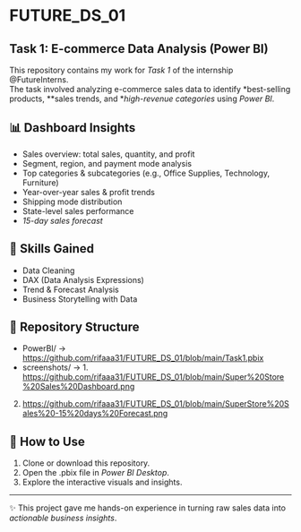 # FUTURE_DS_01
## Task 1: E-commerce Data Analysis (Power BI)

This repository contains my work for *Task 1* of the internship @FutureInterns.  
The task involved analyzing e-commerce sales data to identify *best-selling products, **sales trends, and **high-revenue categories* using *Power BI*.

## 📊 Dashboard Insights
- Sales overview: total sales, quantity, and profit
- Segment, region, and payment mode analysis
- Top categories & subcategories (e.g., Office Supplies, Technology, Furniture)
- Year-over-year sales & profit trends
- Shipping mode distribution
- State-level sales performance
- *15-day sales forecast*

## 🔹 Skills Gained
- Data Cleaning  
- DAX (Data Analysis Expressions)  
- Trend & Forecast Analysis  
- Business Storytelling with Data  

## 📂 Repository Structure
- PowerBI/ → https://github.com/rifaaa31/FUTURE_DS_01/blob/main/Task1.pbix  
- screenshots/ → 1. https://github.com/rifaaa31/FUTURE_DS_01/blob/main/Super%20Store%20Sales%20Dashboard.png
 2. https://github.com/rifaaa31/FUTURE_DS_01/blob/main/SuperStore%20Sales%20-15%20days%20Forecast.png

## 🚀 How to Use
1. Clone or download this repository.  
2. Open the .pbix file in *Power BI Desktop*.  
3. Explore the interactive visuals and insights.  

---

✨ This project gave me hands-on experience in turning raw sales data into *actionable business insights*.
